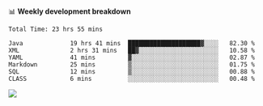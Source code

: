 

📊 **Weekly development breakdown**
<!--START_SECTION:waka-->

```text
Total Time: 23 hrs 55 mins

Java             19 hrs 41 mins  ████████████████████▓░░░░   82.30 %
XML              2 hrs 31 mins   ██▓░░░░░░░░░░░░░░░░░░░░░░   10.58 %
YAML             41 mins         ▓░░░░░░░░░░░░░░░░░░░░░░░░   02.87 %
Markdown         25 mins         ▒░░░░░░░░░░░░░░░░░░░░░░░░   01.75 %
SQL              12 mins         ▒░░░░░░░░░░░░░░░░░░░░░░░░   00.88 %
CLASS            6 mins          ░░░░░░░░░░░░░░░░░░░░░░░░░   00.48 %
```

<!--END_SECTION:waka-->

<p align="left" dir="auto">
  <a href="#">
    <img src="https://github-readme-stats.vercel.app/api?username=JiHongYuan&show_icons=true&inc">
  </a>
</p>
